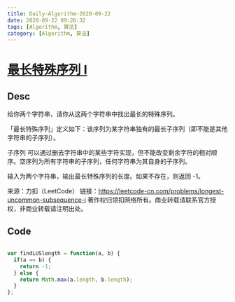 ```yaml
---
title: Daily-Algorithm-2020-09-22
date: 2020-09-22 09:26:32
tags: [Algorithm, 算法]
category: [Algorithm, 算法]
---
```


# [最长特殊序列 Ⅰ](https://leetcode-cn.com/problems/longest-uncommon-subsequence-i/)

## Desc

给你两个字符串，请你从这两个字符串中找出最长的特殊序列。

「最长特殊序列」定义如下：该序列为某字符串独有的最长子序列（即不能是其他字符串的子序列）。

子序列 可以通过删去字符串中的某些字符实现，但不能改变剩余字符的相对顺序。空序列为所有字符串的子序列，任何字符串为其自身的子序列。

输入为两个字符串，输出最长特殊序列的长度。如果不存在，则返回 -1。

来源：力扣（LeetCode）
链接：https://leetcode-cn.com/problems/longest-uncommon-subsequence-i
著作权归领扣网络所有。商业转载请联系官方授权，非商业转载请注明出处。



## Code

```js

var findLUSlength = function(a, b) {
  if(a == b) {
    return -1;
  } else {
    return Math.max(a.length, b.length);
  }
};
```

